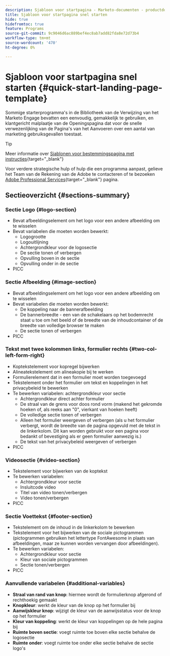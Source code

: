 ```yaml
---
description: Sjabloon voor startpagina - Marketo-documenten - productdocumentatie
title: Sjabloon voor startpagina snel starten
hide: true
hidefromtoc: true
feature: Programs
source-git-commit: 9c9046d6ac889bef4ec8ab7add82fda8e72d73b4
workflow-type: tm+mt
source-wordcount: '470'
ht-degree: 0%

---
```


# Sjabloon voor startpagina snel starten {#quick-start-landing-page-template}

Sommige starterprogramma&#39;s in de Bibliotheek van de Verwijzing van het Marketo Engage bevatten een eenvoudig, gemakkelijk te gebruiken, en klantgericht malplaatje van de Openingspagina dat voor de snelle verwezenlijking van de Pagina&#39;s van het Aanvoeren over een aantal van marketing gebruiksgevallen toestaat.

>[!TIP]
>
>Meer informatie over [Sjablonen voor bestemmingspagina met instructies](/help/marketo/product-docs/demand-generation/landing-pages/landing-page-templates/create-a-guided-landing-page-template.md){target="_blank"}

Voor verdere strategische hulp of hulp die een programma aanpast, gelieve het Team van de Rekening van de Adobe te contacteren of te bezoeken [Adobe Professional Services](https://business.adobe.com/customers/consulting-services/main.html){target="_blank"} pagina.

## Sectieoverzicht {#sections-summary}

### Sectie Logo {#logo-section}

* Bevat afbeeldingselement om het logo voor een andere afbeelding om te wisselen
* Bevat variabelen die moeten worden bewerkt:
   * Logogrootte
   * Logouitlijning
   * Achtergrondkleur voor de logosectie
   * De sectie tonen of verbergen
   * Opvulling boven in de sectie
   * Opvulling onder in de sectie
* PICC

### Sectie Afbeelding {#image-section}

* Bevat afbeeldingselement om het logo voor een andere afbeelding om te wisselen
* Bevat variabelen die moeten worden bewerkt:
   * De koppeling naar de bannerafbeelding
   * De bannerbreedte - een van de schakelaars op het bodemrecht staat u toe om het beeld of de breedte van de inhoudcontainer of de breedte van volledige browser te maken
   * De sectie tonen of verbergen
* PICC

### Tekst met twee kolommen links, formulier rechts {#two-col-left-form-right}

* Koptekstelement voor kopregel bijwerken
* Alineatekstelement om alineakopie bij te werken
* Formulierelement dat in een formulier moet worden toegevoegd
* Tekstelement onder het formulier om tekst en koppelingen in het privacybeleid te bewerken
* Te bewerken variabelen: achtergrondkleur voor sectie
   * Achtergrondkleur direct achter formulier
   * De straal van de grens voor doos rond vorm (makend het gekromde hoeken of, als reeks aan &quot;0&quot;, vierkant van hoeken heeft)
   * De volledige sectie tonen of verbergen
   * Alleen het formulier weergeven of verbergen (als u het formulier verbergt, wordt de breedte van de pagina opgevuld met de tekst in de linkerkolom. Dit kan worden gebruikt voor een pagina voor bedankt of bevestiging als er geen formulier aanwezig is.)
   * De tekst van het privacybeleid weergeven of verbergen
* PICC

### Videosectie {#video-section}

* Tekstelement voor bijwerken van de koptekst
* Te bewerken variabelen:
   * Achtergrondkleur voor sectie
   * Insluitcode video
   * Titel van video tonen/verbergen
   * Video tonen/verbergen
* PICC

### Sectie Voettekst {#footer-section}

* Tekstelement om de inhoud in de linkerkolom te bewerken
* Tekstelement voor het bijwerken van de sociale pictogrammen (pictogrammen gebruiken het lettertype FontAwesome in plaats van afbeeldingen, maar ze kunnen worden vervangen door afbeeldingen).
* Te bewerken variabelen:
   * Achtergrondkleur voor sectie
   * Kleur van sociale pictogrammen
   * Sectie tonen/verbergen
* PICC

### Aanvullende variabelen {#additional-variables}

* **Straal van rand van knop**: hiermee wordt de formulierknop afgerond of rechthoekig gemaakt
* **Knopkleur**: werkt de kleur van de knop op het formulier bij
* **Aanwijskleur knop**: wijzigt de kleur van de aanwijsstatus voor de knop op het formulier
* **Kleur van koppeling**: werkt de kleur van koppelingen op de hele pagina bij
* **Ruimte boven sectie**: voegt ruimte toe boven elke sectie behalve de logosectie
* **Ruimte onder**: voegt ruimte toe onder elke sectie behalve de sectie logo&#39;s
